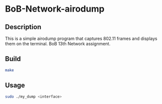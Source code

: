 # BoB-Network-airodump

## Description
This is a simple airodump program that captures 802.11 frames and displays them on the terminal.
BoB 13th Network assignment.

## Build
```bash
make
```

## Usage
```bash
sudo ./my_dump <interface>
```